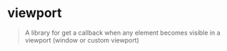 viewport
=========

>A library for get a callback when any element becomes visible in a viewport (window or custom viewport)
